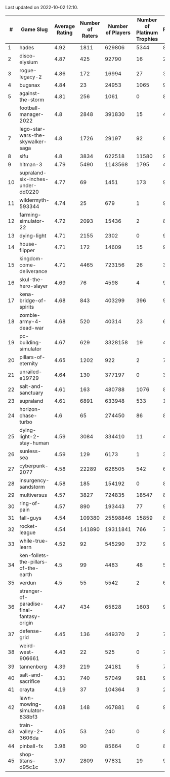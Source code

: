 Last updated on 2022-10-02 12:10.


|#|Game Slug|Average Rating|Number of Raters|Number of Players|Number of Platinum Trophies|Max Rarity (%)|
|---|---|---|---|---|---|---|
|1|hades|4.92|1811|629806|5344|89|
|2|disco-elysium|4.87|425|92790|16|28|
|3|rogue-legacy-2|4.86|172|16994|27|36|
|4|bugsnax|4.84|23|24953|1065|97|
|5|against-the-storm|4.81|256|1061|0|88|
|6|football-manager-2022|4.8|2848|391830|15|48|
|7|lego-star-wars-the-skywalker-saga|4.8|1726|29197|92|98|
|8|sifu|4.8|3834|622518|11580|96|
|9|hitman-3|4.79|5490|1143568|1795|48|
|10|supraland-six-inches-under-dd0220|4.77|69|1451|173|99|
|11|wildermyth-593344|4.74|25|679|1|90|
|12|farming-simulator-22|4.72|2093|15436|2|85|
|13|dying-light|4.71|2155|2302|0|98|
|14|house-flipper|4.71|172|14609|15|93|
|15|kingdom-come-deliverance|4.71|4465|723156|26|30|
|16|skul-the-hero-slayer|4.69|76|4598|4|96|
|17|kena-bridge-of-spirits|4.68|843|403299|396|94|
|18|zombie-army-4-dead-war|4.68|520|40314|23|66|
|19|pc-building-simulator|4.67|629|3328158|19|47|
|20|pillars-of-eternity|4.65|1202|922|2|79|
|21|unrailed-e19729|4.64|130|377197|0|39|
|22|salt-and-sanctuary|4.61|163|480788|1076|83|
|23|supraland|4.61|6891|633948|533|100|
|24|horizon-chase-turbo|4.6|65|274450|86|83|
|25|dying-light-2-stay-human|4.59|3084|334410|11|48|
|26|sunless-sea|4.59|129|6173|1|38|
|27|cyberpunk-2077|4.58|22289|626505|542|60|
|28|insurgency-sandstorm|4.58|185|154192|0|8|
|29|multiversus|4.57|3827|724835|18547|82|
|30|ring-of-pain|4.57|890|193443|77|97|
|31|fall-guys|4.54|109380|25598846|15859|89|
|32|rocket-league|4.54|141890|19311841|766|74|
|33|while-true-learn|4.52|92|545290|372|93|
|34|ken-follets-the-pillars-of-the-earth|4.5|99|4483|48|59|
|35|verdun|4.5|55|5542|2|64|
|36|stranger-of-paradise-final-fantasy-origin|4.47|434|65628|1603|98|
|37|defense-grid|4.45|136|449370|2|79|
|38|weird-west-906661|4.43|22|525|0|76|
|39|tannenberg|4.39|219|24181|5|75|
|40|salt-and-sacrifice|4.31|740|57049|981|91|
|41|crayta|4.19|37|104364|3|22|
|42|lawn-mowing-simulator-838bf3|4.08|148|467881|6|92|
|43|train-valley-2-3606da|4.05|53|240|0|89|
|44|pinball-fx|3.98|90|85664|0|86|
|45|shop-titans-d95c1c|3.97|2809|97831|19|98|
